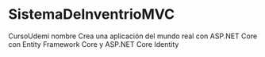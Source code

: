 # SistemaDeInventrioMVC
CursoUdemi nombre Crea una aplicación del mundo real con ASP.NET Core con Entity Framework Core y ASP.NET Core Identity
